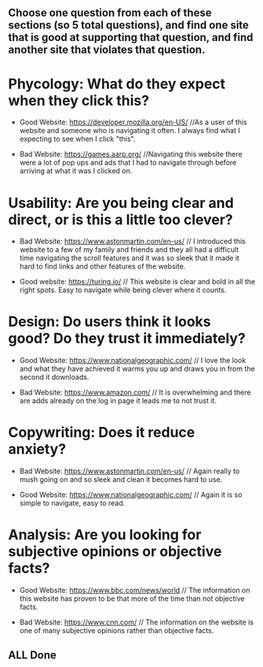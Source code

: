 ## Choose one question from each of these sections (so 5 total questions), and find one site that is good at supporting that question, and find another site that violates that question.

# Phycology: What do they expect when they click this?

 - Good Website: https://developer.mozilla.org/en-US/ //As a user of this website and someone who is navigating it often. I always find what I
   expecting to see when I click "this".

 - Bad Website: https://games.aarp.org/ //Navigating this website there were a lot of pop ups and ads that I had to navigate through before arriving
   at what it was I clicked on.

# Usability: Are you being clear and direct, or is this a little too clever?

 - Bad Website: https://www.astonmartin.com/en-us/ // I introduced this website to a few of my family and friends and they all had a difficult  
   time navigating the scroll features and it was so sleek that it made it hard to find links and other features of the website.

 - Good website: https://turing.io/ // This website is clear and bold in all the right spots. Easy to navigate while being clever where it counts.

# Design: Do users think it looks good? Do they trust it immediately?

 - Good Website: https://www.nationalgeographic.com/ // I love the look and what they have achieved it warms you up and draws you in from the second
   it downloads.

 - Bad Website: https://www.amazon.com/ // It is overwhelming and there are adds already on the log in page it leads me to not trust it.

# Copywriting: Does it reduce anxiety?

 - Bad Website: https://www.astonmartin.com/en-us/ // Again really to mush going on and so sleek and clean it becomes hard to use.

 - Good Website: https://www.nationalgeographic.com/ // Again it is so simple to navigate, easy to read.

# Analysis: Are you looking for subjective opinions or objective facts?

 - Good Website: https://www.bbc.com/news/world // The information on this website has proven to be that more of the time than not objective facts.

 - Bad Website: https://www.cnn.com/ // The information on the website is one of many subjective opinions rather than objective facts.

## ALL Done
